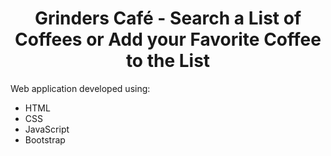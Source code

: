 <h1 align=center>Grinders Café - Search a List of Coffees or Add your Favorite Coffee to the List</h1>

Web application developed using:

- HTML
- CSS
- JavaScript
- Bootstrap
